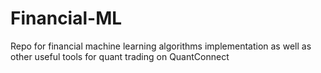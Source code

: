 # Financial-ML
Repo for financial machine learning algorithms implementation as well as other useful tools for quant trading on QuantConnect
